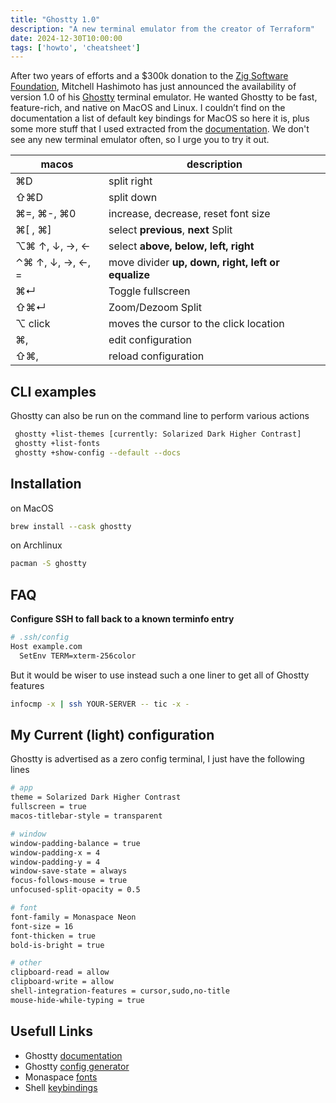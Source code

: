 ```yaml
---
title: "Ghostty 1.0"
description: "A new terminal emulator from the creator of Terraform"
date: 2024-12-30T10:00:00
tags: ['howto', 'cheatsheet']
---
```


After two years of efforts and a $300k donation to the [Zig Software Foundation](https://ziglang.org/zsf/), Mitchell Hashimoto has just announced the availability of version 1.0 of his [Ghostty](https://ghostty.org/) terminal emulator. He wanted Ghostty to be fast, feature-rich, and native on MacOS and Linux. I couldn’t find on the documentation a list of default key bindings for MacOS so here it is, plus some more stuff that I used extracted from the [documentation](https://ghostty.org/docs). We don't see any new terminal emulator often, so I urge you to try it out.

| macos | description |
| --- | --- |
| ⌘D | split right |
| ⇧⌘D | split down |
| ⌘=, ⌘-, ⌘0 | increase, decrease, reset font size |
| ⌘[ , ⌘] | select **previous**, **next** Split |
| ⌥⌘  ↑, ↓, →, ← | select **above, below, left, right** |
| ⌃⌘  ↑, ↓, →, ←, = | move divider **up, down, right, left or equalize** |
| ⌘↵ | Toggle fullscreen |
| ⇧⌘↵ | Zoom/Dezoom Split |
| ⌥ click | moves the cursor to the click location |
| ⌘, | edit configuration |
| ⇧⌘, | reload configuration |

## CLI examples

Ghostty can also be run on the command line to perform various actions
```bash
 ghostty +list-themes [currently: Solarized Dark Higher Contrast]
 ghostty +list-fonts
 ghostty +show-config --default --docs
```

## Installation

on MacOS

```bash
brew install --cask ghostty
```

on Archlinux

```bash
pacman -S ghostty
```

## FAQ

**Configure SSH to fall back to a known terminfo entry**

```bash
# .ssh/config
Host example.com
  SetEnv TERM=xterm-256color
```

But it would be wiser to use instead such a one liner to get all of Ghostty features

```bash
infocmp -x | ssh YOUR-SERVER -- tic -x -
```

## My Current (light)  configuration

Ghostty is advertised as a zero config terminal, I just have the following lines

```bash
# app
theme = Solarized Dark Higher Contrast
fullscreen = true
macos-titlebar-style = transparent

# window
window-padding-balance = true
window-padding-x = 4
window-padding-y = 4
window-save-state = always
focus-follows-mouse = true
unfocused-split-opacity = 0.5

# font
font-family = Monaspace Neon
font-size = 16
font-thicken = true
bold-is-bright = true

# other
clipboard-read = allow
clipboard-write = allow
shell-integration-features = cursor,sudo,no-title
mouse-hide-while-typing = true
```

## Usefull Links

- Ghostty [documentation](https://ghostty.org/docs)
- Ghostty [config generator](https://ghostty.zerebos.com/)
- Monaspace [fonts](https://monaspace.githubnext.com/)
- Shell [keybindings](https://gist.github.com/2KAbhishek/9c6d607e160b0439a186d4fbd1bd81df)
